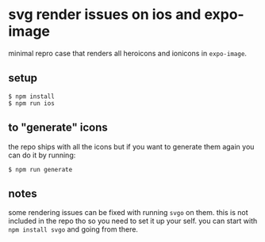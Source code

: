 # svg render issues on ios and expo-image

minimal repro case that renders all heroicons and ionicons in `expo-image`.

## setup

```
$ npm install
$ npm run ios
```

## to "generate" icons

the repo ships with all the icons but if you want to generate them again you can
do it by running:

```
$ npm run generate
```

## notes

some rendering issues can be fixed with running `svgo` on them. this is not
included in the repo tho so you need to set it up your self. you can start with
`npm install svgo` and going from there.
